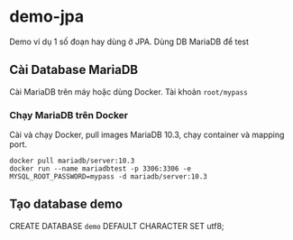 # demo-jpa
Demo ví dụ 1 số đoạn hay dùng ở JPA. Dùng DB MariaDB để test

## Cài Database MariaDB
Cài MariaDB trên máy hoặc dùng Docker.
Tài khoản `root/mypass`

### Chạy MariaDB trên Docker
Cài và chạy Docker, pull images MariaDB 10.3, chạy container và mapping port.

```
docker pull mariadb/server:10.3
docker run --name mariadbtest -p 3306:3306 -e MYSQL_ROOT_PASSWORD=mypass -d mariadb/server:10.3
```

## Tạo database demo
CREATE DATABASE `demo` DEFAULT CHARACTER SET utf8;
